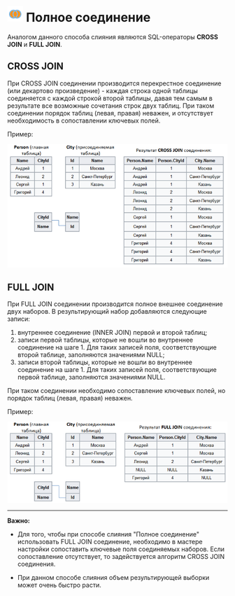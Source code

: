 # ![](../../../media/app/processors/transformation/joins-03.svg) Полное соединение

Аналогом данного способа слияния являются SQL-операторы **CROSS JOIN** и **FULL JOIN**.

## CROSS JOIN

При CROSS JOIN соединении производится перекрестное соединение (или декартово произведение) - каждая строка одной таблицы соединяется с каждой строкой второй таблицы, давая тем самым в результате все возможные сочетания строк двух таблиц.
При таком соединении порядок таблиц (левая, правая) неважен, и отсутствует необходимость в сопоставлении ключевых полей.

Пример:

![](../../../media/app/processors/transformation/join/cross-join-example-new.png)

## FULL JOIN

При FULL JOIN соединении производится полное внешнее соединение двух наборов. В результирующий набор добавляются следующие записи:

 1. внутреннее соединение (INNER JOIN) первой и второй таблиц;
 2. записи первой таблицы, которые не вошли во внутреннее соединение на шаге 1. Для таких записей поля, соответствующие второй таблице, заполняются значениями NULL;
 3. записи второй таблицы, которые не вошли во внутреннее соединение на шаге 1. Для таких записей поля, соответствующие первой таблице, заполняются значениями NULL.

При таком соединении необходимо сопоставление ключевых полей, но порядок таблиц (левая, правая) неважен.

Пример:

![](../../../media/app/processors/transformation/join/full-join-example-new.png)

-----

**Важно:**

* Для того, чтобы при способе слияния "Полное соединение" использовать FULL JOIN соединение, необходимо в мастере настройки сопоставить ключевые поля соединяемых наборов. Если сопоставление отсутствует, то задействуется алгоритм CROSS JOIN соединения.

* При данном способе слияния объем результирующей выборки может очень быстро расти.
